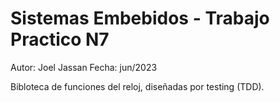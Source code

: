# Sistemas Embebidos - Trabajo Practico N7

Autor: Joel Jassan
Fecha: jun/2023

Bibloteca de funciones del reloj, diseñadas por testing (TDD).
